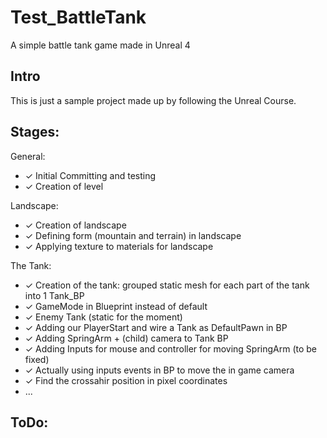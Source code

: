 ﻿# Test_BattleTank
A simple battle tank game made in Unreal 4

## Intro
This is just a sample project made up by following the Unreal Course.

## Stages: 

General:
- ✓ Initial Committing and testing
- ✓ Creation of level

Landscape:
- ✓ Creation of landscape
- ✓ Defining form (mountain and terrain) in landscape
- ✓ Applying texture to materials for landscape

The Tank:
- ✓ Creation of the tank: grouped static mesh for each part of the tank into 1 Tank_BP
- ✓ GameMode in Blueprint instead of default
- ✓ Enemy Tank (static for the moment)
- ✓ Adding our PlayerStart and wire a Tank as DefaultPawn in BP
- ✓ Adding SpringArm + (child) camera to Tank BP
- ✓ Adding Inputs for mouse and controller for moving SpringArm (to be fixed)
- ✓ Actually using inputs events in BP to move the in game camera
- ✓ Find the crossahir position in pixel coordinates 
- ...


## ToDo:

